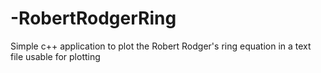 # -RobertRodgerRing
Simple c++ application to plot the Robert Rodger's ring equation in a text file usable for plotting
